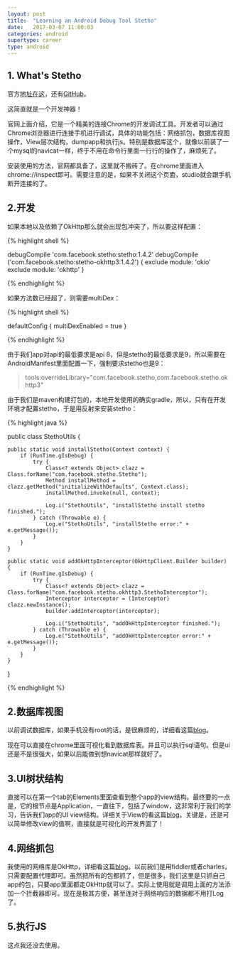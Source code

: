 ```yaml
---
layout: post
title:  "Learning an Android Debug Tool Stetho"
date:   2017-03-07 11:00:03
categories: android
supertype: career
type: android
---
```


## 1. What's Stetho

官方[地址在这](http://facebook.github.io/stetho/)，还有[GitHub](https://github.com/facebook/stetho)。

这简直就是一个开发神器！

官网上面介绍，它是一个精美的连接Chrome的开发调试工具。开发者可以通过Chrome浏览器进行连接手机进行调试，具体的功能包括：网络抓包，数据库视图操作，View层次结构，dumpapp和执行js。特别是数据库这个，就像以前装了一个mysql的navicat一样，终于不用在命令行里面一行行的操作了，麻烦死了。

安装使用的方法，官网都具备了，这里就不搬砖了。在chrome里面进入chrome://inspect即可。需要注意的是，如果不关闭这个页面，studio就会跟手机断开连接的了。

## 2.开发

如果本地以及依赖了OkHttp那么就会出现包冲突了，所以要这样配置：

{% highlight shell %}

debugCompile 'com.facebook.stetho:stetho:1.4.2'
debugCompile ('com.facebook.stetho:stetho-okhttp3:1.4.2') {
    exclude module: 'okio'
    exclude module: 'okhttp'
}

{% endhighlight %}

如果方法数已经超了，则需要multiDex：

{% highlight shell %}

defaultConfig {
    multiDexEnabled = true
}

{% endhighlight %}

由于我们app对api的最低要求是api 8，但是stetho的最低要求是9，所以需要在AndroidManifest里面配置一下，强制要求stetho也是9：

>tools:overrideLibrary="com.facebook.stetho,com.facebook.stetho.okhttp3"

由于我们是maven构建打包的，本地开发使用的确实gradle，所以，只有在开发环境才配置stetho，于是用反射来安装stetho：

{% highlight java %}

public class StethoUtils {

    public static void installStetho(Context context) {
        if (RunTime.gIsDebug) {
            try {
                Class<? extends Object> clazz = Class.forName("com.facebook.stetho.Stetho");
                Method installMethod = clazz.getMethod("initializeWithDefaults", Context.class);
                installMethod.invoke(null, context);

                Log.i("StethoUtils", "installStetho install stetho finished.");
            } catch (Throwable e) {
                Log.e("StethoUtils", "installStetho error:" + e.getMessage());
            }
        }
    }

    public static void addOkHttpInterceptor(OkHttpClient.Builder builder) {
        if (RunTime.gIsDebug) {
            try {
                Class<? extends Object> clazz = Class.forName("com.facebook.stetho.okhttp3.StethoInterceptor");
                Interceptor interceptor = (Interceptor) clazz.newInstance();
                builder.addInterceptor(interceptor);

                Log.i("StethoUtils", "addOkHttpInterceptor finished.");
            } catch (Throwable e) {
                Log.e("StethoUtils", "addOkHttpInterceptor error:" + e.getMessage());
            }
        }
    }
}

{% endhighlight %}
   
## 2.数据库视图

以前调试数据库，如果手机没有root的话，是很麻烦的，详细看这篇[blog]()。

现在可以直接在chrome里面可视化看到数据库表。并且可以执行sql语句。但是ui还是不是很强大，如果以后能做到想navicat那样就好了。

## 3.UI树状结构

直接可以在第一个tab的Elements里面查看到整个app的view结构。最终要的一点是，它的根节点是Application，一直往下，包括了window，这非常利于我们的学习，告诉我们app的UI view结构。详细关于View的看这篇[blog](http://zhgeaits.me/android/2014/07/27/android-ui-view-study-notes.html)。关键是，还是可以简单修改view的值啊，直接就是可视化的开发界面了！

## 4.网络抓包

我使用的网络库是OkHttp，详细看这篇[blog](http://zhgeaits.me/android/2017/02/23/android-okhttp.html)。以前我们是用fiddler或者charles，只需要配置代理即可。虽然把所有的包都抓了，但是很多，我们这里是只抓自己app的包，只要app里面都走OkHttp就可以了。实际上使用就是调用上面的方法添加一个拦截器即可。现在是极其方便，甚至连对于网络响应的数据都不用打Log了。

## 5.执行JS

这点我还没去使用。